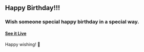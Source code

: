 ## Happy Birthday!!!

### Wish someone special happy birthday in a special way.

#### [See it Live](https://saadibnainan.github.io/happy-birthday-to-ma-am/)

Happy wishing! 🎉
